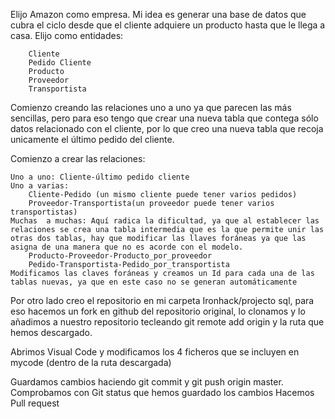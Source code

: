 Elijo Amazon como empresa. Mi idea es generar una base de datos que cubra el ciclo desde que el cliente adquiere un producto hasta que le llega a casa. Elijo como entidades:

        Cliente
        Pedido Cliente
        Producto
        Proveedor
        Transportista

Comienzo creando las relaciones uno a uno ya que parecen las más sencillas, pero para eso tengo que crear una nueva tabla que contega sólo datos relacionado con el cliente, por lo que creo una nueva tabla que recoja unicamente el último pedido del cliente.

Comienzo a crear las relaciones:

    Uno a uno: Cliente-último pedido cliente
    Uno a varias: 
        Cliente-Pedido (un mismo cliente puede tener varios pedidos)
        Proveedor-Transportista(un proveedor puede tener varios transportistas)
    Muchas  a muchas: Aquí radica la dificultad, ya que al establecer las relaciones se crea una tabla intermedia que es la que permite unir las otras dos tablas, hay que modificar las llaves foráneas ya que las asigna de una manera que no es acorde con el modelo.
        Producto-Proveedor-Producto_por_proveedor
        Pedido-Transportista-Pedido_por_transportista
    Modificamos las claves foráneas y creamos un Id para cada una de las tablas nuevas, ya que en este caso no se generan automáticamente

Por otro lado creo el repositorio en mi carpeta Ironhack/projecto sql, para eso hacemos un fork en github del repositorio original, lo clonamos y lo añadimos a nuestro repositorio tecleando git remote add origin y la ruta que hemos descargado.

Abrimos Visual Code y modificamos los 4 ficheros que se incluyen en mycode (dentro de la ruta descargada)

Guardamos cambios haciendo git commit y git push origin master.
Comprobamos con Git status que hemos guardado los cambios
Hacemos Pull request


